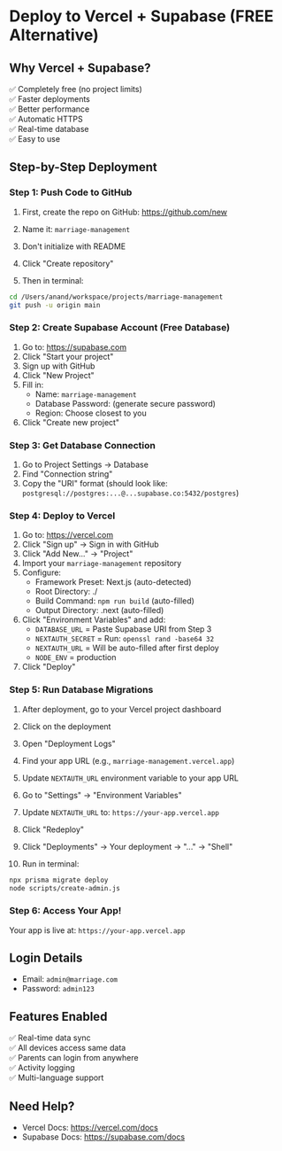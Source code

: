 # Deploy to Vercel + Supabase (FREE Alternative)

## Why Vercel + Supabase?
✅ Completely free (no project limits)  
✅ Faster deployments  
✅ Better performance  
✅ Automatic HTTPS  
✅ Real-time database  
✅ Easy to use  

## Step-by-Step Deployment

### Step 1: Push Code to GitHub
1. First, create the repo on GitHub: https://github.com/new
2. Name it: `marriage-management`
3. Don't initialize with README
4. Click "Create repository"

5. Then in terminal:
```bash
cd /Users/anand/workspace/projects/marriage-management
git push -u origin main
```

### Step 2: Create Supabase Account (Free Database)
1. Go to: https://supabase.com
2. Click "Start your project"
3. Sign up with GitHub
4. Click "New Project"
5. Fill in:
   - Name: `marriage-management`
   - Database Password: (generate secure password)
   - Region: Choose closest to you
6. Click "Create new project"

### Step 3: Get Database Connection
1. Go to Project Settings → Database
2. Find "Connection string"
3. Copy the "URI" format (should look like: `postgresql://postgres:...@...supabase.co:5432/postgres`)

### Step 4: Deploy to Vercel
1. Go to: https://vercel.com
2. Click "Sign up" → Sign in with GitHub
3. Click "Add New..." → "Project"
4. Import your `marriage-management` repository
5. Configure:
   - Framework Preset: Next.js (auto-detected)
   - Root Directory: ./
   - Build Command: `npm run build` (auto-filled)
   - Output Directory: .next (auto-filled)
6. Click "Environment Variables" and add:
   - `DATABASE_URL` = Paste Supabase URI from Step 3
   - `NEXTAUTH_SECRET` = Run: `openssl rand -base64 32`
   - `NEXTAUTH_URL` = Will be auto-filled after first deploy
   - `NODE_ENV` = production
7. Click "Deploy"

### Step 5: Run Database Migrations
1. After deployment, go to your Vercel project dashboard
2. Click on the deployment
3. Open "Deployment Logs"
4. Find your app URL (e.g., `marriage-management.vercel.app`)
5. Update `NEXTAUTH_URL` environment variable to your app URL
6. Go to "Settings" → "Environment Variables"
7. Update `NEXTAUTH_URL` to: `https://your-app.vercel.app`
8. Click "Redeploy"

9. Click "Deployments" → Your deployment → "..." → "Shell"
10. Run in terminal:
```bash
npx prisma migrate deploy
node scripts/create-admin.js
```

### Step 6: Access Your App!
Your app is live at: `https://your-app.vercel.app`

## Login Details
- Email: `admin@marriage.com`
- Password: `admin123`

## Features Enabled
✅ Real-time data sync  
✅ All devices access same data  
✅ Parents can login from anywhere  
✅ Activity logging  
✅ Multi-language support  

## Need Help?
- Vercel Docs: https://vercel.com/docs
- Supabase Docs: https://supabase.com/docs
